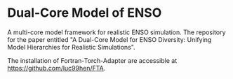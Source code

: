 # Dual-Core Model of ENSO
A multi-core model framework for realistic ENSO simulation. The repository for the paper entitled "A Dual-Core Model for ENSO Diversity: Unifying Model Hierarchies for Realistic Simulations".

The installation of Fortran-Torch-Adapter are accessible at https://github.com/luc99hen/FTA.
